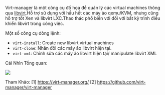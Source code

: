 Virt-manager là một công cụ đồ họa để quản lý các virtual machines thông qua [libvirt](https://libvirt.org/).Hỗ trợ sử dụng với hầu hết các máy ảo qemu/KVM, nhưng cũng hỗ trợ tốt Xen và libvirt LXC.Thao thác phổ biến với đối với bất kỳ trình điều khiển libvirt trong công việc.

Một số công cụ dòng lệnh:
- `virt-install`: Create new libvirt virtual machines
- `virt-clone`: Nhân đôi các máy ảo libvirt hiện tại.
- `virt-xml`: Chỉnh sửa các máy ảo libvirt hiện tại/ manipulate libvirt XML

 Cái Nhìn Tổng quan:
 
<img src="https://i.imgur.com/5KLGLgN.jpg">

Tham Khảo:
[1] https://virt-manager.org/
[2] https://github.com/virt-manager/virt-manager
